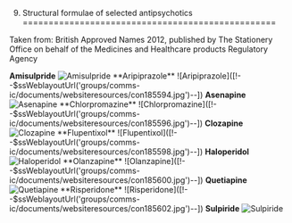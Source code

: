 9. Structural formulae of selected antipsychotics
=================================================

Taken from: British Approved Names 2012, published by The Stationery Office on behalf of the Medicines and Healthcare products Regulatory Agency

   **Amisulpride** ![Amisulpride]([!--$ssWeblayoutUrl('groups/comms-ic/documents/websiteresources/con185593.jpg')--])   **Aripiprazole** ![Aripiprazole]([!--$ssWeblayoutUrl('groups/comms-ic/documents/websiteresources/con185594.jpg')--])   **Asenapine** ![Asenapine]([!--$ssWeblayoutUrl('groups/comms-ic/documents/websiteresources/con185595.jpg')--])   **Chlorpromazine** ![Chlorpromazine]([!--$ssWeblayoutUrl('groups/comms-ic/documents/websiteresources/con185596.jpg')--])   **Clozapine** ![Clozapine]([!--$ssWeblayoutUrl('groups/comms-ic/documents/websiteresources/con185597.jpg')--])   **Flupentixol** ![Flupentixol]([!--$ssWeblayoutUrl('groups/comms-ic/documents/websiteresources/con185598.jpg')--])   **Haloperidol** ![Haloperidol]([!--$ssWeblayoutUrl('groups/comms-ic/documents/websiteresources/con185599.jpg')--])   **Olanzapine** ![Olanzapine]([!--$ssWeblayoutUrl('groups/comms-ic/documents/websiteresources/con185600.jpg')--])   **Quetiapine** ![Quetiapine]([!--$ssWeblayoutUrl('groups/comms-ic/documents/websiteresources/con185601.jpg')--])   **Risperidone** ![Risperidone]([!--$ssWeblayoutUrl('groups/comms-ic/documents/websiteresources/con185602.jpg')--])   **Sulpiride** ![Sulpiride]([!--$ssWeblayoutUrl('groups/comms-ic/documents/websiteresources/con185603.jpg')--])  